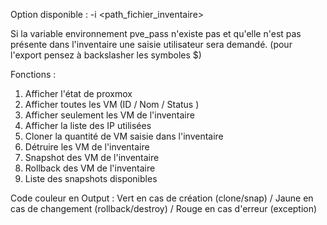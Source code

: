 Option disponible :
-i <path_fichier_inventaire>

Si la variable environnement pve_pass n'existe pas et qu'elle n'est pas présente dans l'inventaire une saisie utilisateur sera demandé.
(pour l'export pensez à backslasher les symboles $)

Fonctions :
1. Afficher l'état de proxmox
2. Afficher toutes les VM (ID / Nom / Status )
3. Afficher seulement les VM de l'inventaire 
4. Afficher la liste des IP utilisées
5. Cloner la quantité de VM saisie dans l'inventaire
6. Détruire les VM de l'inventaire
7. Snapshot des VM de l'inventaire
8. Rollback des VM de l'inventaire
9. Liste des snapshots disponibles

Code couleur en Output : Vert en cas de création (clone/snap) / Jaune en cas de changement (rollback/destroy) / Rouge en cas d'erreur (exception)

